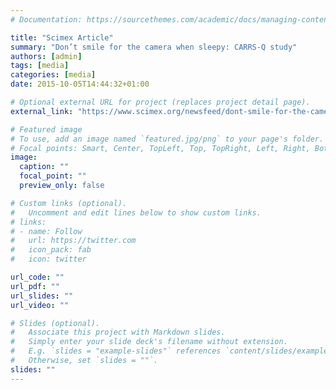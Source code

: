 ```yaml
---
# Documentation: https://sourcethemes.com/academic/docs/managing-content/

title: "Scimex Article"
summary: "Don’t smile for the camera when sleepy: CARRS-Q study"
authors: [admin]
tags: [media]
categories: [media]
date: 2015-10-05T14:44:32+01:00

# Optional external URL for project (replaces project detail page).
external_link: "https://www.scimex.org/newsfeed/dont-smile-for-the-camera-when-sleepy-carrs-q-study"

# Featured image
# To use, add an image named `featured.jpg/png` to your page's folder.
# Focal points: Smart, Center, TopLeft, Top, TopRight, Left, Right, BottomLeft, Bottom, BottomRight.
image:
  caption: ""
  focal_point: ""
  preview_only: false

# Custom links (optional).
#   Uncomment and edit lines below to show custom links.
# links:
# - name: Follow
#   url: https://twitter.com
#   icon_pack: fab
#   icon: twitter

url_code: ""
url_pdf: ""
url_slides: ""
url_video: ""

# Slides (optional).
#   Associate this project with Markdown slides.
#   Simply enter your slide deck's filename without extension.
#   E.g. `slides = "example-slides"` references `content/slides/example-slides.md`.
#   Otherwise, set `slides = ""`.
slides: ""
---
```

